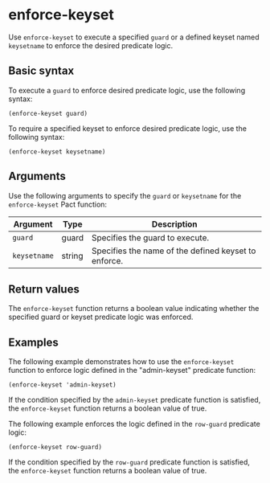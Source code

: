 # enforce-keyset

Use `enforce-keyset` to execute a specified `guard` or a defined keyset named `keysetname` to enforce the desired predicate logic.

## Basic syntax

To execute a `guard` to enforce desired predicate logic, use the following syntax:

```pact
(enforce-keyset guard)
```

To require a specified keyset to enforce desired predicate logic, use the following syntax:

```pact
(enforce-keyset keysetname)
```

## Arguments

Use the following arguments to specify the `guard` or `keysetname` for the `enforce-keyset` Pact function:

| Argument | Type | Description |
|----------|------|------------ |
| `guard` | guard | Specifies the guard to execute. |
| `keysetname` | string | Specifies the name of the defined keyset to enforce. |

## Return values

The `enforce-keyset` function returns a boolean value indicating whether the specified guard or keyset predicate logic was enforced.

## Examples

The following example demonstrates how to use the `enforce-keyset` function to enforce logic defined in the "admin-keyset" predicate function:

```pact
(enforce-keyset 'admin-keyset)
```

If the condition specified by the `admin-keyset` predicate function is satisfied, the `enforce-keyset` function returns a boolean value of true.

The following example enforces the logic defined in the `row-guard` predicate logic:

```pact
(enforce-keyset row-guard)
```

If the condition specified by the `row-guard` predicate function is satisfied, the `enforce-keyset` function returns a boolean value of true.
